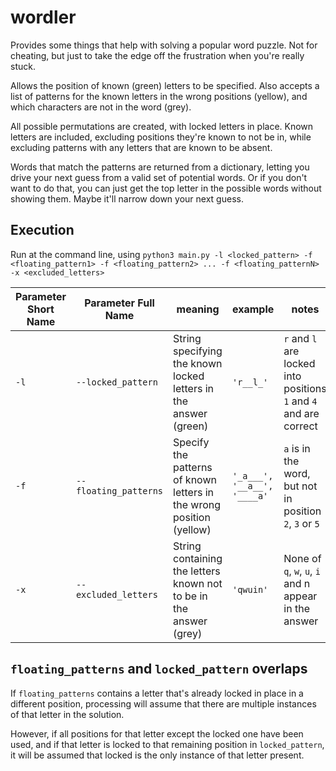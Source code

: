 # wordler
Provides some things that help with solving a popular word puzzle. Not for cheating, but just to take the edge off the frustration when you're really stuck.

Allows the position of known (green) letters to be specified. Also accepts a list of patterns for the known letters in the wrong positions (yellow), and which characters are not in the word (grey).

All possible permutations are created, with locked letters in place. Known letters are included, excluding positions they're known to not be in, while excluding patterns with any letters that are known to be absent.

Words that match the patterns are returned from a dictionary, letting you drive your next guess from a valid set of potential words. Or if you don't want to do that, you can just get the top letter in the possible words without showing them. Maybe it'll narrow down your next guess.

## Execution

Run at the command line, using `python3 main.py -l <locked_pattern> -f <floating_pattern1> -f <floating_pattern2> ... -f <floating_patternN> -x <excluded_letters>`

| Parameter Short Name | Parameter Full Name | meaning | example | notes |
|-----------|--------| ---------|---------|-------|
|`-l`| `--locked_pattern` | String specifying the known locked letters in the answer (green) | `'r__l_'` | `r` and `l` are locked into positions `1` and `4` and are correct |
|`-f` | `--floating_patterns` | Specify the patterns of known letters in the wrong position (yellow) |`'_a___', '__a__', '____a'` | `a` is in the word, but not in position `2`, `3` or `5` |
|`-x`| `--excluded_letters` | String containing the letters known not to be in the answer (grey) |`'qwuin'`| None of `q`, `w`, `u`, `i` and n appear in the answer

## `floating_patterns` and `locked_pattern` overlaps
If `floating_patterns` contains a letter that's already locked in place in a different position, processing will assume that there are multiple instances of that letter in the solution.

However, if all positions for that letter except the locked one have been used, and if that letter is locked to that remaining position in `locked_pattern`, it will be assumed that locked is the only instance of that letter present.
    